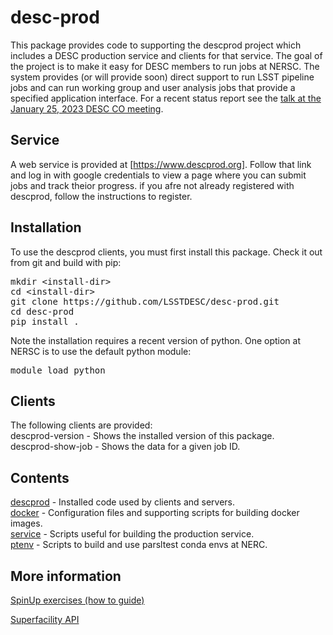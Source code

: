 # desc-prod
This package provides code to supporting the descprod project which includes a DESC production service and clients for that service.
The goal of the project is to make it easy for DESC members to run jobs at NERSC.
The system provides (or will provide soon) direct support to run LSST pipeline jobs
and can run working group and user analysis jobs that provide a specified application interface.
For a recent status report see the
[talk at the January 25, 2023 DESC CO meeting](https://drive.google.com/file/d/1uAMfWpQLenxF_50mjmBWqISEEDxOkdrc/view?usp=share_link).

## Service
A web service is provided at [https://www.descprod.org].
Follow that link and log in with google credentials to view a page where you can submit jobs and track theior progress.
if you afre not already registered with descprod, follow the instructions to register.

## Installation
To use the descprod clients, you must first install this package.
Check it out from git and build with pip:
<pre>
mkdir &lt;install-dir>
cd &lt;install-dir>
git clone https://github.com/LSSTDESC/desc-prod.git
cd desc-prod
pip install .
</pre>
Note the installation requires a recent version of python.
One option at NERSC is to use the default python module:
<pre>
module load python
</pre>

## Clients
The following clients are provided:  
descprod-version - Shows the installed version of this package.  
descprod-show-job - Shows the data for a given job ID.

## Contents
[descprod](descprod) - Installed code used by clients and servers.  
[docker](docker) - Configuration files and supporting scripts for building docker images.  
[service](service) - Scripts useful for building the production service.  
[ptenv](ptenv) - Scripts to build and use parsltest conda envs at NERC.  

## More information

[SpinUp exercises (how to guide)](https://www.dropbox.com/sh/102smpnhmbimg4a/AAA2nNnRWOPYrRi6oq_QLrnYa/Self-Guided%20SpinUp/Self-Guided%20SpinUp%20Exercises.pdf?dl=0)

[Superfacility API](https://docs.nersc.gov/services/sfapi/)
